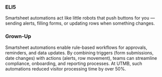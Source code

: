 ### ELI5
Smartsheet automations act like little robots that push buttons for you — sending alerts, filling forms, or updating rows when something changes.

### Grown-Up
Smartsheet automations enable rule-based workflows for approvals, reminders, and data updates. By combining triggers (form submissions, date changes) with actions (alerts, row movement), teams can streamline compliance, onboarding, and reporting processes. At UTMB, such automations reduced visitor processing time by over 50%.
